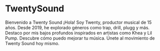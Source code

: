 # TwentySound
Bienvenido a Twenty Sound  ¡Hola! Soy Twenty, productor musical de 15 años. Desde 2019, he explorado géneros como trap, drill, plugg y más. Destaco por mis bajos profundos inspirados en artistas como Khea y Lil Pump. Descubre cómo puedo mejorar tu música. Únete al movimiento de Twenty Sound hoy mismo.

